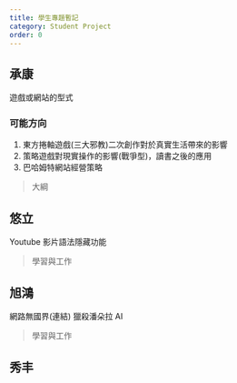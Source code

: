 ```yaml
---
title: 學生專題暫記
category: Student Project
order: 0
---
```



## 承康
遊戲或網站的型式

### 可能方向
1. 東方捲軸遊戲(三大邪教)二次創作對於真實生活帶來的影響
2. 策略遊戲對現實操作的影響(戰爭型)，讀書之後的應用
3. 巴哈姆特網站經營策略

> 大綱

## 悠立
Youtube 影片語法隱藏功能

> 學習與工作


## 旭鴻
網路無國界(連結)
獵殺潘朵拉
AI

> 學習與工作

## 秀丰
